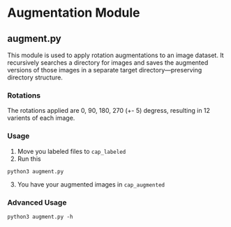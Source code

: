 # Augmentation Module

## augment.py

This module is used to apply rotation augmentations to an image dataset. It recursively searches a directory for images and saves the augmented versions of those images in a separate target directory—preserving directory structure.

### Rotations
The rotations applied are 0, 90, 180, 270 (+- 5) degress, resulting in 12 varients of each image.

### Usage
1. Move you labeled files to `cap_labeled`
2. Run this
```
python3 augment.py
```
3. You have your augmented images in `cap_augmented`


### Advanced Usage
```
python3 augment.py -h
```
